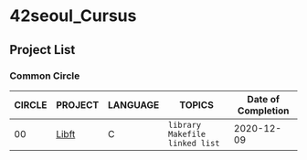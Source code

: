 # 42seoul_Cursus

## Project List

### Common Circle

| CIRCLE | PROJECT                                      | LANGUAGE   | TOPICS                                                                                               | Date of Completion |
| ------ | -------------------------------------------- | ---------- | ---------------------------------------------------------------------------------------------------- | ------------------ |
| 00     | [Libft](https://github.com/Cho2018/42seoul_Cursus/tree/master/Libft)                          | C          | `library` `Makefile` `linked list`                                                                   | 2020-12-09         |
